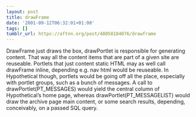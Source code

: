 ```yaml
---
layout: post
title: drawFrame
date: '2001-09-12T06:32:01+01:00'
tags: []
tumblr_url: https://aftnn.org/post/48058184076/drawframe
---
```

<p>DrawFrame just draws the box, drawPortlet is responsible for generating content. That way all the content items that are part of a given site are reuseable. Portlets that just content static HTML may as well call drawFrame inline, depending e.g. nav html would be reuseable. In Hypothetical though, portlets would be going off all the place, especially with portlet groups, such as a bunch of messages. A call to drawPortlet(PT_MESSAGES) would yield the central column of Hypothetical&rsquo;s home page, whereas drawPortlet(PT_MESSAGELIST) would draw the archive page main content, or some search results, depending, conceivably, on a passed SQL query.</p>
